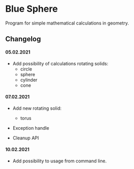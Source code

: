 # Blue Sphere
Program for simple mathematical calculations in geometry.

## Changelog

#### 05.02.2021
- Add possibility of calculations rotating solids: 
  * circle
  * sphere
  * cylinder
  * cone

#### 07.02.2021
- Add new rotating solid:
  * torus
  
- Exception handle
- Cleanup API

#### 10.02.2021
- Add possibility to usage from command line.